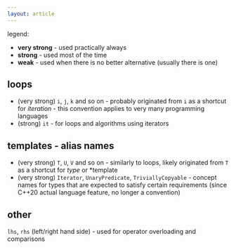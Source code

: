 ```yaml
---
layout: article
---
```


legend:

- **very strong** - used practically always
- **strong** - used most of the time
- **weak** - used when there is no better alternative (usually there is one)

## loops

- (very strong) `i`, `j`, `k` and so on - probably originated from `i` as a shortcut for *iteration* - this convention applies to very many programming languages
- (strong) `it` - for loops and algorithms using iterators

## templates - alias names

- (very strong) `T`, `U`, `V` and so on - similarly to loops, likely originated from `T` as a shortcut for *type* or *template
- (very strong) `Iterator`, `UnaryPredicate`, `TriviallyCopyable` - concept names for types that are expected to satisfy certain requirements (since C++20 actual language feature, no longer a convention)

## other

`lhs`, `rhs` (left/right hand side) - used for operator overloading and comparisons
